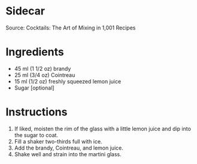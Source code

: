 # Sidecar

Source: Cocktails: The Art of Mixing in 1,001 Recipes

# Ingredients
* 45 ml (1 1/2 oz) brandy
* 25 ml (3/4 oz) Cointreau
* 15 ml (1/2 oz) freshly squeezed lemon juice
* Sugar [optional]

# Instructions
1. If liked, moisten the rim of the glass with a little lemon juice and dip into the sugar to coat.
1. Fill a shaker two-thirds full with ice.
1. Add the brandy, Cointreau, and lemon juice.
1. Shake well and strain into the martini glass.
